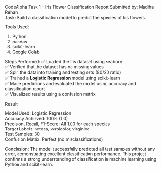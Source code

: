 CodeAlpha Task 1 – Iris Flower Classification Report
Submitted by: Madiha Rehan  
Task: Build a classification model to predict the species of Iris flowers.

 Tools Used:
1. Python  
2. pandas  
3. scikit-learn  
4. Google Colab

 Steps Performed:
✅ Loaded the Iris dataset using seaborn  
✅ Verified that the dataset has no missing values  
✅ Split the data into training and testing sets (80/20 ratio)  
✅ Trained a **Logistic Regression** model using scikit-learn  
✅ Made predictions and evaluated the model using accuracy and classification report  
✅ Visualized results using a confusion matrix  

 Result:

Model Used: Logistic Regression  
Accuracy Achieved: 100% (1.0)  
Precision, Recall, F1-Score: All 1.00 for each species  
Target Labels: setosa, versicolor, virginica  
Test Samples: 30  
Confusion Matrix: Perfect (no misclassifications)  

 Conclusion:
The model successfully predicted all test samples without any error, demonstrating excellent classification performance. This project confirms a strong understanding of classification in machine learning using Python and scikit-learn.


